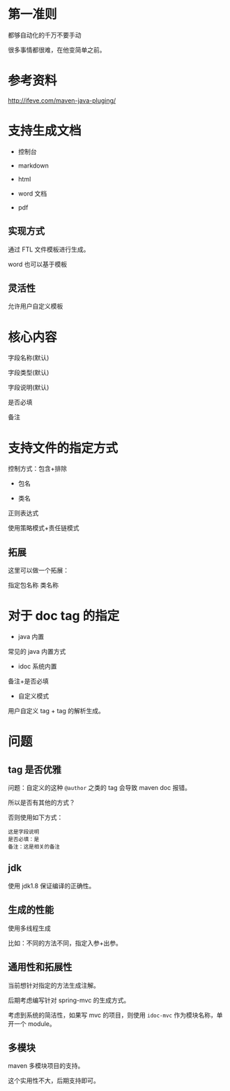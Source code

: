 # 第一准则

都够自动化的千万不要手动

很多事情都很难，在他变简单之前。

# 参考资料

http://ifeve.com/maven-java-pluging/

# 支持生成文档

- 控制台

- markdown

- html

- word 文档

- pdf


## 实现方式

通过 FTL 文件模板进行生成。

word 也可以基于模板

## 灵活性

允许用户自定义模板

# 核心内容

字段名称(默认)

字段类型(默认)

字段说明(默认)

是否必填

备注

# 支持文件的指定方式

控制方式：包含+排除

- 包名

- 类名

正则表达式

使用策略模式+责任链模式

## 拓展

这里可以做一个拓展：

指定包名称
类名称

# 对于 doc tag 的指定

- java 内置

常见的 java 内置方式

- idoc 系统内置

备注+是否必填

- 自定义模式

用户自定义 tag + tag 的解析生成。

# 问题

## tag 是否优雅

问题：自定义的这种 `@author` 之类的 tag 会导致 maven doc 报错。

所以是否有其他的方式？

否则使用如下方式：

```
这是字段说明
是否必填：是
备注：这是相关的备注
```
## jdk

使用 jdk1.8 保证编译的正确性。

## 生成的性能

使用多线程生成

比如：不同的方法不同，指定入参+出参。

## 通用性和拓展性

当前想针对指定的方法生成注解。

后期考虑编写针对 spring-mvc 的生成方式。

考虑到系统的简洁性，如果写 mvc 的项目，则使用 `idoc-mvc` 作为模块名称，单开一个 module。

## 多模块

maven 多模块项目的支持。 

这个实用性不大，后期支持即可。